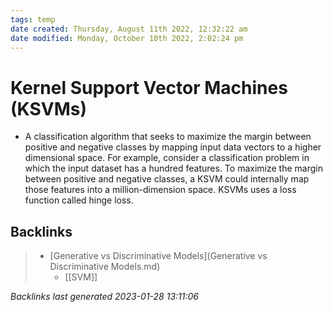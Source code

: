 ```yaml
---
tags: temp
date created: Thursday, August 11th 2022, 12:32:22 am
date modified: Monday, October 10th 2022, 2:02:24 pm
---
```


# Kernel Support Vector Machines (KSVMs)
- A classification algorithm that seeks to maximize the margin between positive and negative classes by mapping input data vectors to a higher dimensional space. For example, consider a classification problem in which the input dataset has a hundred features. To maximize the margin between positive and negative classes, a KSVM could internally map those features into a million-dimension space. KSVMs uses a loss function called hinge loss.

## Backlinks

> - [Generative vs Discriminative Models](Generative vs Discriminative Models.md)
>   - [[SVM]]

_Backlinks last generated 2023-01-28 13:11:06_
